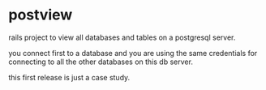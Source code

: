 postview
========

rails project to view all databases and tables on a postgresql server.

you connect first to a database and you are using the same credentials for connecting to all the other databases on this db server.

this first release is just a case study.
